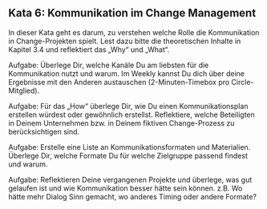 ## Kata 6: Kommunikation im Change Management ##

In dieser Kata geht es darum, zu verstehen welche Rolle die Kommunikation in Change-Projekten spielt. Lest dazu bitte die theoretischen Inhalte in Kapitel 3.4 und reflektiert das „Why“ und „What“.

Aufgabe: Überlege Dir, welche Kanäle Du am liebsten für die Kommunikation nutzt und warum. Im Weekly kannst Du dich über deine Ergebnisse mit den Anderen austauschen (2-Minuten-Timebox pro Circle-Mitglied).

Aufgabe: Für das „How“ überlege Dir, wie Du einen Kommunikationsplan erstellen würdest oder gewöhnlich erstellst. Reflektiere, welche Beteiligten in Deinem Unternehmen bzw. in Deinem fiktiven Change-Prozess zu berücksichtigen sind.

Aufgabe: Erstelle eine Liste an Kommunikationsformaten und Materialien. Überlege Dir, welche Formate Du für welche Zielgruppe passend findest und warum. 

Aufgabe: Reflektieren Deine vergangenen Projekte und überlege, was gut gelaufen ist und wie Kommunikation besser hätte sein können. z.B. Wo hätte mehr Dialog Sinn gemacht, wo anderes Timing oder andere Formate? 
